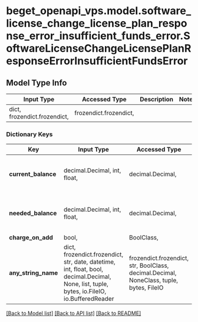 # beget_openapi_vps.model.software_license_change_license_plan_response_error_insufficient_funds_error.SoftwareLicenseChangeLicensePlanResponseErrorInsufficientFundsError

## Model Type Info
Input Type | Accessed Type | Description | Notes
------------ | ------------- | ------------- | -------------
dict, frozendict.frozendict,  | frozendict.frozendict,  |  | 

### Dictionary Keys
Key | Input Type | Accessed Type | Description | Notes
------------ | ------------- | ------------- | ------------- | -------------
**current_balance** | decimal.Decimal, int, float,  | decimal.Decimal,  |  | [optional] value must be a 64 bit float
**needed_balance** | decimal.Decimal, int, float,  | decimal.Decimal,  |  | [optional] value must be a 64 bit float
**charge_on_add** | bool,  | BoolClass,  |  | [optional] 
**any_string_name** | dict, frozendict.frozendict, str, date, datetime, int, float, bool, decimal.Decimal, None, list, tuple, bytes, io.FileIO, io.BufferedReader | frozendict.frozendict, str, BoolClass, decimal.Decimal, NoneClass, tuple, bytes, FileIO | any string name can be used but the value must be the correct type | [optional]

[[Back to Model list]](../../README.md#documentation-for-models) [[Back to API list]](../../README.md#documentation-for-api-endpoints) [[Back to README]](../../README.md)

